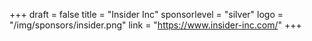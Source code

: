 +++
draft = false
title = "Insider Inc"
sponsorlevel = "silver"
logo = "/img/sponsors/insider.png"
link = "https://www.insider-inc.com/"
+++